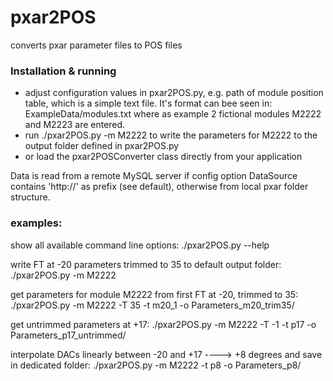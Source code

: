 # pxar2POS
converts pxar parameter files to POS files



### Installation & running

- adjust configuration values in pxar2POS.py, e.g. path of module position table, which is a simple text file. It's format can bee seen in: ExampleData/modules.txt where as example 2 fictional modules M2222 and M2223 are entered.
- run ./pxar2POS.py -m M2222 to write the parameters for M2222 to the output folder defined in pxar2POS.py
- or load the pxar2POSConverter class directly from your application

Data is read from a remote MySQL server if config option DataSource contains 'http://' as prefix (see default), otherwise from local pxar folder structure.


### examples:
show all available command line options:
./pxar2POS.py --help

write FT at -20 parameters trimmed to 35 to default output folder:
./pxar2POS.py -m M2222

get parameters for module M2222 from first FT at -20, trimmed to 35:
./pxar2POS.py -m M2222 -T 35 -t m20_1 -o Parameters_m20_trim35/

get untrimmed parameters at +17:
./pxar2POS.py -m M2222 -T -1 -t p17 -o Parameters_p17_untrimmed/

interpolate DACs linearly between -20 and +17 ----> +8 degrees and save in dedicated folder:
./pxar2POS.py -m M2222 -t p8 -o Parameters_p8/


